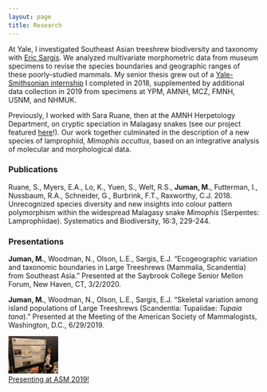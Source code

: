 ```yaml
---
layout: page
title: Research
---
```


At Yale, I investigated Southeast Asian treeshrew biodiversity and taxonomy with <a href="https://meml.yale.edu/" target="_blank">Eric Sargis</a>. We analyzed multivariate morphometric data from museum specimens to revise the species boundaries and geographic ranges of these poorly-studied mammals. My senior thesis grew out of a <a href="https://news.yale.edu/2018/09/14/yale-smithsonian-internships-offer-exciting-research-opportunities" target="_blank">Yale-Smithsonian internship</a> I completed in 2018, supplemented by additional data collection in 2019 from specimens at YPM, AMNH, MCZ, FMNH, USNM, and NHMUK.

Previously, I worked with Sara Ruane, then at the AMNH Herpetology Department, on cryptic speciation in Malagasy snakes (see our project featured <a href="https://www.youtube.com/watch?v=Rk3JBFs1arQ" target="_blank">here</a>!). Our work together culminated in the description of a new species of lamprophiid, *Mimophis occultus*, based on an integrative analysis of molecular and morphological data.

### Publications

Ruane, S., Myers, E.A., Lo, K., Yuen, S., Welt, R.S., **Juman, M.**, Futterman, I., Nussbaum, R.A., Schneider, G., Burbrink, F.T., Raxworthy, C.J. 2018. Unrecognized species diversity and new insights into colour pattern polymorphism within the widespread Malagasy snake *Mimophis* (Serpentes: Lamprophiidae). Systematics and Biodiversity, 16:3, 229-244.

### Presentations

**Juman, M.**, Woodman, N., Olson, L.E., Sargis, E.J. “Ecogeographic variation and taxonomic boundaries in Large Treeshrews (Mammalia, Scandentia) from Southeast Asia.” Presented at the Saybrook College Senior Mellon Forum, New Haven, CT, 3/2/2020.

**Juman, M.**, Woodman, N., Olson, L.E., Sargis, E.J. “Skeletal variation among island populations of Large Treeshrews (Scandentia: Tupaiidae: *Tupaia tana*).” Presented at the Meeting of the American Society of Mammalogists, Washington, D.C., 6/29/2019.

<div id="images">
    <a href="/">
        <img src="/public/mmj_asm.jpg" width="100px">
        <div class="caption">Presenting at ASM 2019!</div>
    </a>
